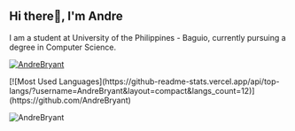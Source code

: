 ## Hi there👋, I'm Andre

I am a student at University of the Philippines - Baguio, currently pursuing a degree in Computer Science.

<!--![Andre's GitHub stats](https://github-readme-stats.vercel.app/api?username=AndreBryant&show_icons=true&theme=dark)-->
<p align="left"> <a href="https://github.com/ryo-ma/github-profile-trophy"><img src="https://github-profile-trophy.vercel.app/?username=AndreBryant" alt="AndreBryant" /></a> </p>
[![Most Used Languages](https://github-readme-stats.vercel.app/api/top-langs/?username=AndreBryant&layout=compact&langs_count=12)](https://github.com/AndreBryant)
<p><img align="center" src="https://github-readme-streak-stats.herokuapp.com/?user=AndreBryant&" alt="AndreBryant" /></p>

<!--
**AndreBryant/AndreBryant** is a ✨ _special_ ✨ repository because its `README.md` (this file) appears on your GitHub profile.

Here are some ideas to get you started:

- 🔭 I’m currently working on ...
- 🌱 I’m currently learning ...
- 👯 I’m looking to collaborate on ...
- 🤔 I’m looking for help with ...
- 💬 Ask me about ...
- 📫 How to reach me: ...
- 😄 Pronouns: ...
- ⚡ Fun fact: ...
-->
